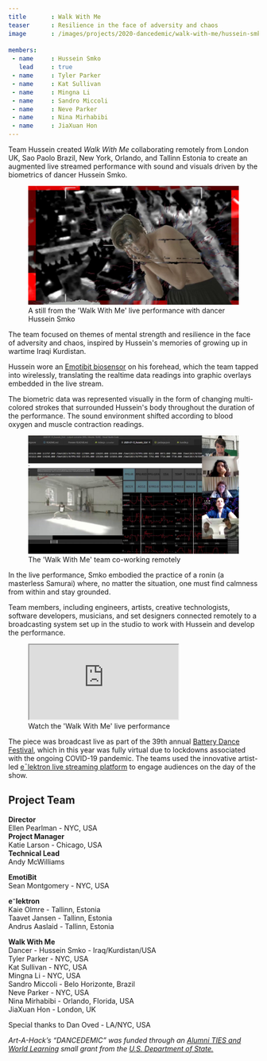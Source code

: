 ```yaml
---
title       : Walk With Me
teaser      : Resilience in the face of adversity and chaos
image       : /images/projects/2020-dancedemic/walk-with-me/hussein-smko.jpg

members:
 - name     : Hussein Smko
   lead     : true
 - name     : Tyler Parker
 - name     : Kat Sullivan
 - name     : Mingna Li
 - name     : Sandro Miccoli
 - name     : Neve Parker
 - name     : Nina Mirhabibi
 - name     : JiaXuan Hon
---
```

Team Hussein created *Walk With Me* collaborating remotely from London UK, Sao Paolo Brazil, New York, Orlando, and Tallinn Estonia to create an augmented live streamed performance with sound and visuals driven by the biometrics of dancer Hussein Smko.  

<figure>
	<img src="/images/projects/2020-dancedemic/walk-with-me/hussein-smko.jpg" alt="A still from the 'Walk With Me' live performance with dancer Hussein Smko" />
	<figcaption>A still from the 'Walk With Me' live performance with dancer Hussein Smko</figcaption>
</figure>

The team focused on themes of mental strength and resilience in the face of adversity and chaos, inspired by Hussein's memories of growing up in wartime Iraqi Kurdistan.

Hussein wore an [Emotibit biosensor](https://www.emotibit.com/) on his forehead, which the team tapped into wirelessly, translating the realtime data readings into graphic overlays embedded in the live stream.

The biometric data was represented visually in the form of changing multi-colored strokes that surrounded Hussein's body throughout the duration of the performance. The sound environment shifted according to blood oxygen and muscle contraction readings.

<figure>
	<img src="/images/projects/2020-dancedemic/walk-with-me/walk-with-me-team.jpg" alt="The 'Walk With Me' team co-working remotely" />
	<figcaption>The 'Walk With Me' team co-working remotely</figcaption>
</figure>

In the live performance, Smko embodied the practice of a ronin (a masterless Samurai) where, no matter the situation, one must find calmness from within and stay grounded.

Team members, including engineers, artists, creative technologists, software developers, musicians, and set designers connected remotely to a broadcasting system set up in the studio to work with Hussein and develop the performance.

<figure class="video ratio-55 with-caption">
	<iframe src="https://www.youtube.com/embed/aPwrJDgkJ2M" allowfullscreen></iframe>
	<figcaption>Watch the 'Walk With Me' live performance</figcaption>
</figure>

The piece was broadcast live as part of the 39th annual [Battery Dance Festival](https://batterydance.org/battery-dance-festival/), which in this year was fully virtual due to lockdowns associated with the ongoing COVID-19 pandemic. The teams used the innovative artist-led [eˉlektron live streaming platform](https://elektron.art/) to engage audiences on the day of the show.

## Project Team

**Director**  
Ellen Pearlman - NYC, USA  
**Project Manager**  
Katie Larson - Chicago, USA  
**Technical Lead**  
Andy McWilliams  
  
**EmotiBit**  
Sean Montgomery - NYC, USA  
  
**e⁻lektron**  
Kaie Olmre - Tallinn, Estonia  
Taavet Jansen - Tallinn, Estonia  
Andrus Aaslaid - Tallinn, Estonia  
  
**Walk With Me**  
Dancer - Hussein Smko - Iraq/Kurdistan/USA  
Tyler Parker - NYC, USA  
Kat Sullivan - NYC, USA  
Mingna Li - NYC, USA  
Sandro Miccoli - Belo Horizonte, Brazil  
Neve Parker - NYC, USA  
Nina Mirhabibi - Orlando, Florida, USA  
JiaXuan Hon - London, UK  
  
Special thanks to Dan Oved - LA/NYC, USA  
  
*Art-A-Hack’s “DANCEDEMIC” was funded through an [Alumni TIES and World Learning](https://interactives.worldlearning.org/alumni-ties/) small grant from the [U.S. Department of State.](https://www.state.gov/)*